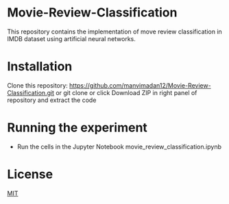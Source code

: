 # Movie-Review-Classification
This repository contains the implementation of move review classification in IMDB dataset using artificial neural networks.


# Installation
Clone this repository: https://github.com/manvimadan12/Movie-Review-Classification.git or
git clone 
or click Download ZIP in right panel of repository and extract the code


# Running the experiment
* Run the cells in the Jupyter Notebook movie_review_classification.ipynb



# License
[MIT](https://choosealicense.com/licenses/mit/#suggest-this-license)
